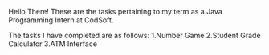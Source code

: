Hello There!
These are the tasks pertaining to my term as a Java Programming Intern at CodSoft.

The tasks I have completed are as follows:
1.Number Game
2.Student Grade Calculator
3.ATM Interface
